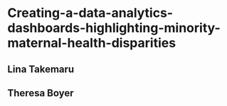# Creating-a-data-analytics-dashboards-highlighting-minority-maternal-health-disparities

## Lina Takemaru
## Theresa Boyer
